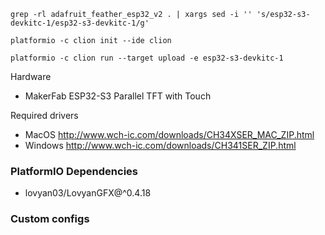 ````
grep -rl adafruit_feather_esp32_v2 . | xargs sed -i '' 's/esp32-s3-devkitc-1/esp32-s3-devkitc-1/g'

platformio -c clion init --ide clion

platformio -c clion run --target upload -e esp32-s3-devkitc-1
````

Hardware
* MakerFab ESP32-S3 Parallel TFT with Touch

Required drivers

* MacOS http://www.wch-ic.com/downloads/CH34XSER_MAC_ZIP.html
* Windows http://www.wch-ic.com/downloads/CH341SER_ZIP.html

### PlatformIO Dependencies

* lovyan03/LovyanGFX@^0.4.18

### Custom configs